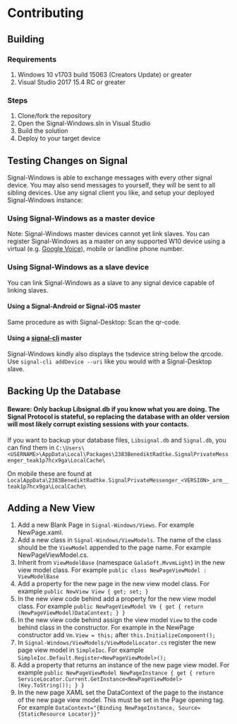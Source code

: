 # Contributing

## Building

### Requirements

1. Windows 10 v1703 build 15063 (Creators Update) or greater
2. Visual Studio 2017 15.4 RC or greater

### Steps

1. Clone/fork the repository
2. Open the Signal-Windows.sln in Visual Studio
3. Build the solution
4. Deploy to your target device

## Testing Changes on Signal

Signal-Windows is able to exchange messages with every other signal device. You may also send messages to yourself, they will be sent to all sibling devices. Use any signal client you like, and setup your deployed Signal-Windows instance:

### Using Signal-Windows as a master device

Note: Signal-Windows master devices cannot yet link slaves.
You can register Signal-Windows as a master on any supported W10 device using a virtual (e.g. [Google Voice](https://www.google.com/voice)), mobile or landline phone number.

### Using Signal-Windows as a slave device
You can link Signal-Windows as a slave to any signal device capable of linking slaves.

#### Using a Signal-Android or Signal-iOS master
Same procedure as with Signal-Desktop: Scan the qr-code.

#### Using a [signal-cli](https://github.com/AsamK/signal-cli) master
Signal-Windows kindly also displays the tsdevice string below the qrcode. Use `signal-cli addDevice --uri` like you would with a Signal-Desktop slave.

## Backing Up the Database
#### Beware: Only backup Libsignal.db if you know what you are doing. The Signal Protocol is stateful, so replacing the database with an older version will most likely corrupt existing sessions with your contacts.

If you want to backup your database files, `Libsignal.db` and `Signal.db`, you can find them in `C:\Users\<USERNAME>\AppData\Local\Packages\2383BenediktRadtke.SignalPrivateMessenger_teak1p7hcx9ga\LocalCache\`  

On mobile these are found at `LocalAppData\2383BenediktRadtke.SignalPrivateMessenger_<VERSION>_arm__teak1p7hcx9ga\LocalCache\`

## Adding a New View

1. Add a new Blank Page in `Signal-Windows/Views`. For example NewPage.xaml.
2. Add a new class in `Signal-Windows/ViewModels`. The name of the class should be the `ViewModel` appended to the page name. For example NewPageViewModel.cs.
3. Inherit from `ViewModelBase` (namespace `GalaSoft.MvvmLight`) in the new view model class. For example `public class NewPageViewModel : ViewModelBase`
4. Add a property for the new page in the new view model class. For example `public NewView View { get; set; }`
5. In the new view code behind add a property for the new view model class. For example `public NewPageViewModel Vm { get { return (NewPageViewModel)DataContext; } }`
6. In the new view code behind assign the view model `View` to the code behind class in the constructor. For example in the NewPage constructor add `Vm.View = this;` after `this.InitializeComponent();`
7. In `Signal-Windows/ViewModels/ViewModelLocator.cs` register the new page view model in `SimpleIoc`. For example `SimpleIoc.Default.Register<NewPageViewModel>();`
8. Add a property that returns an instance of the new page view model. For example `public NewPageViewModel NewPageInstance { get { return ServiceLocator.Current.GetInstance<NewPageViewModel>(Key.ToString()); } }`
9. In the new page XAML set the DataContext of the page to the instance of the new page view model. This must be set in the Page opening tag. For example `DataContext="{Binding NewPageInstance, Source={StaticResource Locator}}"`
